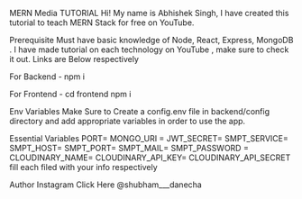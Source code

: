 MERN Media TUTORIAL
Hi! My name is Abhishek Singh, I have created this tutorial to teach MERN Stack for free on YouTube.

Prerequisite
Must have basic knowledge of Node, React, Express, MongoDB . I have made tutorial on each technology on YouTube , make sure to check it out. Links are Below respectively

For Backend - npm i

For Frontend - cd frontend npm i

Env Variables
Make Sure to Create a config.env file in backend/config directory and add appropriate variables in order to use the app.

Essential Variables PORT= MONGO_URI = JWT_SECRET= SMPT_SERVICE= SMPT_HOST= SMPT_PORT= SMPT_MAIL= SMPT_PASSWORD = CLOUDINARY_NAME= CLOUDINARY_API_KEY= CLOUDINARY_API_SECRET fill each filed with your info respectively

Author
Instagram Click Here @shubham\_\_\_danecha
